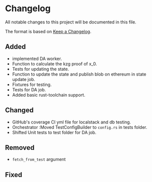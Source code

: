 # Changelog

All notable changes to this project will be documented in this file.

The format is based on [Keep a Changelog](https://keepachangelog.com/en/1.1.0/).

## Added

- implemented DA worker.
- Function to calculate the kzg proof of x_0.
- Tests for updating the state.
- Function to update the state and publish blob on ethereum in state update job.
- Fixtures for testing.
- Tests for DA job.
- Added basic rust-toolchain support.


## Changed

- GitHub's coverage CI yml file for localstack and db testing.
- Orchestrator :Moved TestConfigBuilder to `config.rs` in tests folder.
- Shifted Unit tests to test folder for DA job.

## Removed

- `fetch_from_test` argument

## Fixed
